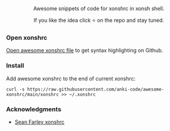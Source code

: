 <p align="center">
Awesome snippets of code for xonshrc in xonsh shell. 
</p>

<p align="center">
If you like the idea click ⭐ on the repo and stay tuned. 
</p>

### Open xonshrc

[Open awesome xonshrc file](https://github.com/anki-code/awesome-xonshrc/blob/main/xonshrc) to get syntax highlighting on Github.

### Install

Add awesome xonshrc to the end of current xonshrc:
```xonsh
curl -s https://raw.githubusercontent.com/anki-code/awesome-xonshrc/main/xonshrc >> ~/.xonshrc
```

### Acknowledgments
* [Sean Farley xonshrc](https://github.com/seanfarley/dotfiles/blob/master/xonshrc)

